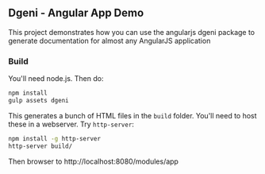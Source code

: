 ## Dgeni - Angular App Demo

This project demonstrates how you can use the angularjs dgeni package
to generate documentation for almost any AngularJS application

### Build

You'll need node.js. Then do:

```bash
npm install
gulp assets dgeni
```

This generates a bunch of HTML files in the `build` folder.
You'll need to host these in a webserver. Try `http-server`:

```bash
npm install -g http-server
http-server build/
```

Then browser to http://localhost:8080/modules/app